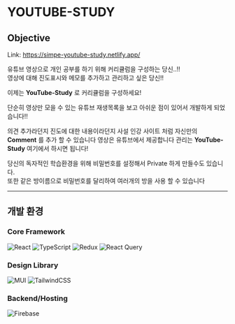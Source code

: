 # YOUTUBE-STUDY
## Objective
Link: https://simpe-youtube-study.netlify.app/

유튜브 영상으로 개인 공부를 하기 위해 커리큘럼을 구성하는 당신..!!   
영상에 대해 진도표시와 메모를 추가하고 관리하고 싶은 당신!!
  
이제는 **YouTube-Study** 로 커리큘럼을 구성하세요! 
  
단순히 영상만 모을 수 있는 유튜브 재생목록을 보고 
아쉬운 점이 있어서 개발하게 되었습니다!!

의견 추가라던지 진도에 대한 내용이라던지 
사설 인강 사이트 처럼 자신만의 **Comment** 를 추가 할 수 있습니다
영상은 유튜브에서 제공합니다
관리는 **YouTube-Study** 여기에서 하시면 됩니다!
  
당신의 독자적인 학습환경을 위해 비밀번호를 설정해서 Private 하게 만들수도 있습니다.  
또한 같은 방이름으로 비밀번호를 달리하여 여러개의 방을 사용 할 수 있습니다
  
---
## 개발 환경
### Core Framework
![React](https://img.shields.io/badge/react-20232a.svg?style=for-the-badge&logo=react&logoColor=61DAFB)
![TypeScript](https://img.shields.io/badge/typescript-007ACC.svg?style=for-the-badge&logo=typescript&logoColor=white)
![Redux](https://img.shields.io/badge/redux-593d88.svg?style=for-the-badge&logo=redux&logoColor=white)
![React Query](https://img.shields.io/badge/-React%20Query-FF4154?style=for-the-badge&logo=react%20query&logoColor=white)

### Design Library
![MUI](https://img.shields.io/badge/MUI-0081CB.svg?style=for-the-badge&logo=mui&logoColor=white)
![TailwindCSS](https://img.shields.io/badge/tailwindcss-38B2AC.svg?style=for-the-badge&logo=tailwind-css&logoColor=white)

### Backend/Hosting
![Firebase](https://img.shields.io/badge/Firebase-039BE5?style=for-the-badge&logo=Firebase&logoColor=white)
